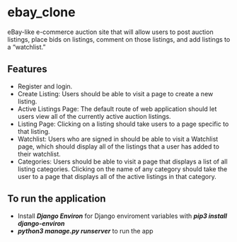 # ebay_clone

eBay-like e-commerce auction site that will allow users to post auction listings, place bids on listings, comment on those listings, and add listings to a “watchlist.”

## Features
  - Register and login.
  - Create Listing: Users should be able to visit a page to create a new listing.
  - Active Listings Page: The default route of web application should let users view all of the currently active auction listings.
  - Listing Page: Clicking on a listing should take users to a page specific to that listing.
  - Watchlist: Users who are signed in should be able to visit a Watchlist page, which should display all of the listings that a user has added to their watchlist.
  - Categories: Users should be able to visit a page that displays a list of all listing categories. Clicking on the name of any category should take the user to a page that displays all of the active listings in that category.
  
## To run the application
  - Install ***Django Environ*** for Django enviroment variables with ***pip3 install django-environ***
  - ***python3 manage.py runserver*** to run the app
